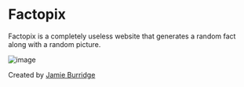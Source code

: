 # Factopix

Factopix is a completely useless website that generates a random fact along with a random picture.

![image](https://github.com/JamieBurridge/Factopix/assets/80159413/d227cb6a-5126-4a02-b46e-c9f01f35bd7b)

Created by [Jamie Burridge](https://github.com/JamieBurridge)
